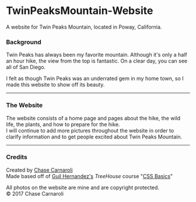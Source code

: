# TwinPeaksMountain-Website
A website for Twin Peaks Mountain, located in Poway, California.

### Background
Twin Peaks has always been my favorite mountain.
Although it's only a half an hour hike, the view from the top is fantastic.
On a clear day, you can see all of San Diego.

I felt as though Twin Peaks was an underrated gem in my home town, so I made this website to show off its beauty.

---
### The Website
The website consists of a home page and pages about the hike, the wild life, the plants, and how to prepare for the hike.  
I will continue to add more pictures throughout the website
in order to clarify information and to get people excited about Twin Peaks Mountain.

---
### Credits
Created by [Chase Carnaroli](https://www.linkedin.com/in/chase-carnaroli-5ba365141/)  
Made based off of [Guil Hernandez's](https://codepen.io/Guilh/) *TreeHouse* course "[CSS Basics](https://teamtreehouse.com/library/css-basics)"

All photos on the website are mine and are copyright protected.  
&copy; 2017 Chase Carnaroli
